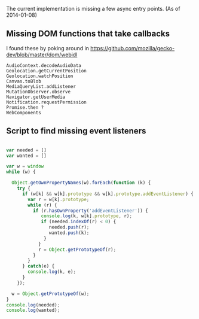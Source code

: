 The current implementation is missing a few async entry points. (As of 2014-01-08)

## Missing DOM functions that take callbacks

I found these by poking around in https://github.com/mozilla/gecko-dev/blob/master/dom/webidl

```
AudioContext.decodeAudioData
Geolocation.getCurrentPosition
Geolocation.watchPosition
Canvas.toBlob
MediaQueryList.addListener
MutationObserver.observe
Navigator.getUserMedia
Notification.requestPermission
Promise.then ?
WebComponents
```

## Script to find missing event listeners

```javascript

var needed = []
var wanted = []

var w = window
while (w) {

  Object.getOwnPropertyNames(w).forEach(function (k) {
    try {
      if (w[k] && w[k].prototype && w[k].prototype.addEventListener) {
        var r = w[k].prototype;
        while (r) {
          if (r.hasOwnProperty('addEventListener')) {
             console.log(k, w[k].prototype, r);
             if (needed.indexOf(r) < 0) {
                needed.push(r);
                wanted.push(k);
              }
            }
            r = Object.getPrototypeOf(r);
          }
        }
      } catch(e) {
        console.log(k, e);
      }
    });

  w = Object.getPrototypeOf(w);
}
console.log(needed);
console.log(wanted);
````
